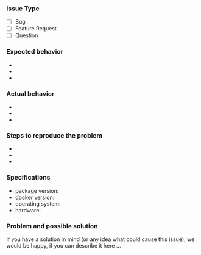 ### Issue Type

* [ ] Bug
* [ ] Feature Request
* [ ] Question

### Expected behavior 

- 
- 
- 

### Actual behavior

- 
- 
- 

### Steps to reproduce the problem

-
-
-

### Specifications 

- package version:
- docker version:
- operating system:
- hardware:

### Problem and possible solution

If you have a solution in mind (or any idea what could cause this issue), we would be happy, if you can describe it here ... 
